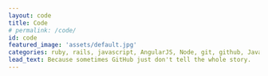 ```yaml
---
layout: code
title: Code
# permalink: /code/
id: code
featured_image: 'assets/default.jpg'
categories: ruby, rails, javascript, AngularJS, Node, git, github, Java, d3.js, Bootstrap (3&4), MVC, MVVC, Ajax, JQuery, RSpec, irb, Jasmine, protractor, rake, grunt, HTML5, CSS, 
lead_text: Because sometimes GitHub just don't tell the whole story.
---
```



